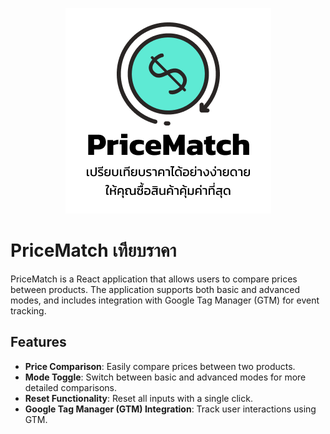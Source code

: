 <p align="center">
  <img src="public/logo-detail-square.png" alt="PriceMatch Logo" />
</p>

# PriceMatch เทียบราคา

PriceMatch is a React application that allows users to compare prices between products. The application supports both basic and advanced modes, and includes integration with Google Tag Manager (GTM) for event tracking.

## Features

- **Price Comparison**: Easily compare prices between two products.
- **Mode Toggle**: Switch between basic and advanced modes for more detailed comparisons.
- **Reset Functionality**: Reset all inputs with a single click.
- **Google Tag Manager (GTM) Integration**: Track user interactions using GTM.
